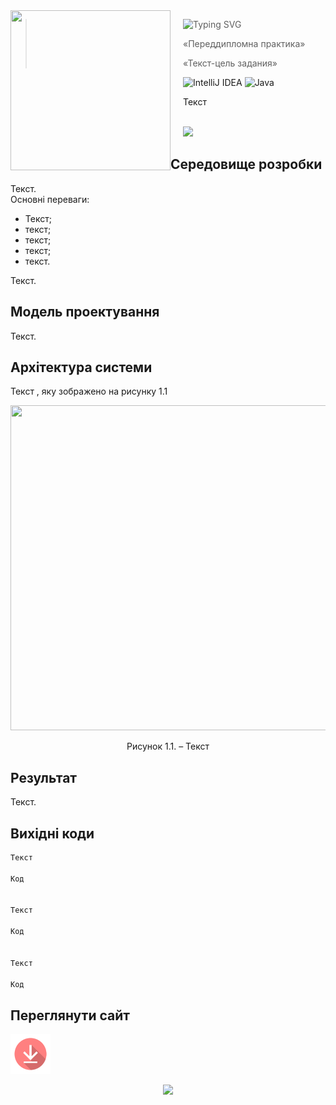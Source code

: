 <img src="https://github.com/Evgeniu603/website.github.io/blob/main/Інтернет-магазин/лого-3.png" align="left" width="256px" height="256px"/>

<img align="left" width="0" height="192px" hspace="10"/>

> ![Typing SVG](https://readme-typing-svg.herokuapp.com?size=30&color=F7F7F7&lines=Мисливство+та+Рибальство)
> 
> «Переддипломна практика» 
> 
> «Текст-цель задания» 

![IntelliJ IDEA]()
![Java]()

Текст

<br>![](https://github-profile-summary-cards.vercel.app/api/cards/profile-details?username=Vadym-Al&theme=solarized_dark)

## Середовище розробки

Текст.  
Основні переваги:
-	Текст;
- текст;
-	текст;
-	текст;
-	текст.


Текст.


## Модель проектування

Текст.


## Архітектура системи

Текст , яку зображено на рисунку 1.1

<p align="center"><img src="YOURIMAGE" width="720px" height="520px"/><p/>
<p align="center">Рисунок 1.1. – Текст</p>


## Результат

Текст.

## Вихідні коди

```Java
Текст

Код
    

Текст

Код


Текст

Код

```

## Переглянути сайт  

[<img src="https://github.com/KyshynetsVlad/Poltava/blob/main/Practic_Interface/download-1915749__480.png" width="64px" height="64px"/>](LINK)  
<p align="center"><img src="QRCODE"/></p>



